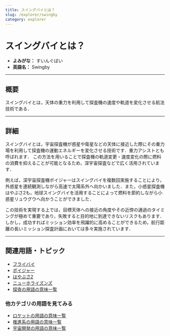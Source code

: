 ```yaml
---
title: スイングバイとは？
slug: /explorer/swingby
category: explorer
---
```


# スイングバイとは？

- **よみがな：** すいんぐばい  
- **英語名：** Swingby  

---

## 概要

スイングバイとは，天体の重力を利用して探査機の速度や軌道を変化させる航法技術である．

---

## 詳細

スイングバイとは，宇宙探査機が惑星や衛星などの天体に接近した際にその重力場を利用して探査機の運動エネルギーを変化させる技術です．重力アシストとも呼ばれます．
この方法を用いることで探査機の軌道変更・速度変化の際に燃料の消費を抑えることが可能となるため，深宇宙探査などで広く活用されています．

例えば，深宇宙探査機ボイジャーはスイングバイを複数回実施することにより，外惑星を連続観測しながら高速で太陽系外へ向かいました．また，小惑星探査機はやぶさ2も，地球スイングバイを活用することによって燃料を節約しながら小惑星リュウグウへ向かうことができました．

この技術を実現する上では，目標天体への接近の角度やその近傍の通過のタイミングが極めて重要であり，失敗すると目的地に到達できないリスクもあります．しかし，成功すればミッション効率を飛躍的に高めることができるため，航行距離の長いミッション探査計画においては多々実施されています．

---

## 関連用語・トピック

- [フライバイ](/docs/explorer/flyby)
- [ボイジャー](/docs/explorer/voyager)
- [はやぶさ2](/docs/explorer/hayabusa2)
- [ニューホライズンズ](/docs/explorer/new-horizons)
- [探査の用語の意味一覧](/docs/category/explorer)

### 他カテゴリの用語を見てみる
- [ロケットの用語の意味一覧](/docs/category/rocket)
- [推進系の用語の意味一覧](/docs/category/propulsion)
- [宇宙開発の用語の意味一覧](/docs/category/glossary)
